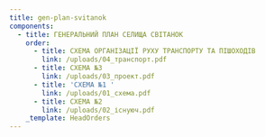 ```yaml
---
title: gen-plan-svitanok
components:
  - title: ГЕНЕРАЛЬНИЙ ПЛАН СЕЛИЩА СВІТАНОК
    order:
      - title: СХЕМА ОРГАНІЗАЦІЇ РУХУ ТРАНСПОРТУ ТА ПІШОХОДІВ
        link: /uploads/04_транспорт.pdf
      - title: СХЕМА №3
        link: /uploads/03_проект.pdf
      - title: 'СХЕМА №1 '
        link: /uploads/01_схема.pdf
      - title: СХЕМА №2
        link: /uploads/02_існуюч.pdf
    _template: HeadOrders
---
```


